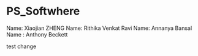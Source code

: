 # PS_Softwhere

Name: Xiaojian ZHENG
Name: Rithika Venkat Ravi
Name: Annanya Bansal
Name : Anthony Beckett

test change